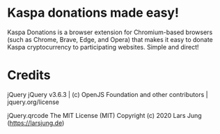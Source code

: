 # Kaspa donations made easy!
Kaspa Donations is a browser extension for Chromium-based browsers (such as Chrome, Brave, Edge, and Opera) that makes it easy to donate Kaspa cryptocurrency to participating websites. Simple and direct!


# Credits
jQuery
jQuery v3.6.3 | (c) OpenJS Foundation and other contributors | jquery.org/license

jQuery.qrcode
The MIT License (MIT)
Copyright (c) 2020 Lars Jung (https://larsjung.de)
